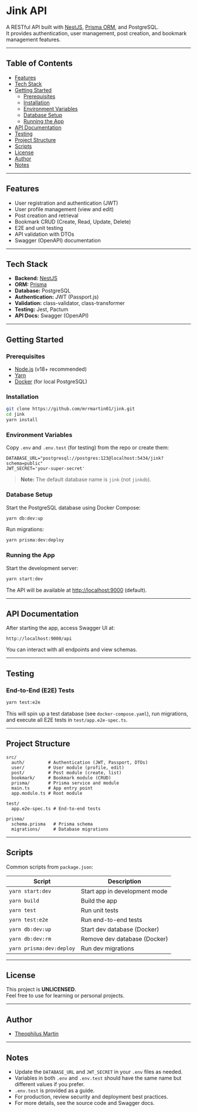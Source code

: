 # Jink API

A RESTful API built with [NestJS](https://nestjs.com/), [Prisma ORM](https://www.prisma.io/), and PostgreSQL.  
It provides authentication, user management, post creation, and bookmark management features.

---

## Table of Contents

- [Features](#features)
- [Tech Stack](#tech-stack)
- [Getting Started](#getting-started)
  - [Prerequisites](#prerequisites)
  - [Installation](#installation)
  - [Environment Variables](#environment-variables)
  - [Database Setup](#database-setup)
  - [Running the App](#running-the-app)
- [API Documentation](#api-documentation)
- [Testing](#testing)
- [Project Structure](#project-structure)
- [Scripts](#scripts)
- [License](#license)
- [Author](#author)
- [Notes](#notes)

---

## Features

- User registration and authentication (JWT)
- User profile management (view and edit)
- Post creation and retrieval
- Bookmark CRUD (Create, Read, Update, Delete)
- E2E and unit testing
- API validation with DTOs
- Swagger (OpenAPI) documentation

---

## Tech Stack

- **Backend:** [NestJS](https://nestjs.com/)
- **ORM:** [Prisma](https://www.prisma.io/)
- **Database:** PostgreSQL
- **Authentication:** JWT (Passport.js)
- **Validation:** class-validator, class-transformer
- **Testing:** Jest, Pactum
- **API Docs:** Swagger (OpenAPI)

---

## Getting Started

### Prerequisites

- [Node.js](https://nodejs.org/) (v18+ recommended)
- [Yarn](https://yarnpkg.com/)
- [Docker](https://www.docker.com/) (for local PostgreSQL)

### Installation

```bash
git clone https://github.com/mrrmartin01/jink.git
cd jink
yarn install
```

### Environment Variables

Copy `.env` and `.env.test` (for testing) from the repo or create them:

```
DATABASE_URL="postgresql://postgres:123@localhost:5434/jink?schema=public"
JWT_SECRET='your-super-secret'
```

> **Note:** The default database name is `jink` (not `jinkdb`).

### Database Setup

Start the PostgreSQL database using Docker Compose:

```sh
yarn db:dev:up
```

Run migrations:

```sh
yarn prisma:dev:deploy
```

### Running the App

Start the development server:

```sh
yarn start:dev
```

The API will be available at [http://localhost:9000](http://localhost:9000) (default).

---

## API Documentation

After starting the app, access Swagger UI at:

```
http://localhost:9000/api
```

You can interact with all endpoints and view schemas.

---

## Testing

### End-to-End (E2E) Tests

```sh
yarn test:e2e
```

This will spin up a test database (see `docker-compose.yaml`), run migrations, and execute all E2E tests in `test/app.e2e-spec.ts`.

---

## Project Structure

```
src/
  auth/         # Authentication (JWT, Passport, DTOs)
  user/         # User module (profile, edit)
  post/         # Post module (create, list)
  bookmark/     # Bookmark module (CRUD)
  prisma/       # Prisma service and module
  main.ts       # App entry point
  app.module.ts # Root module

test/
  app.e2e-spec.ts # End-to-end tests

prisma/
  schema.prisma   # Prisma schema
  migrations/     # Database migrations
```

---

## Scripts

Common scripts from `package.json`:

| Script                   | Description                   |
| ------------------------ | ----------------------------- |
| `yarn start:dev`         | Start app in development mode |
| `yarn build`             | Build the app                 |
| `yarn test`              | Run unit tests                |
| `yarn test:e2e`          | Run end-to-end tests          |
| `yarn db:dev:up`         | Start dev database (Docker)   |
| `yarn db:dev:rm`         | Remove dev database (Docker)  |
| `yarn prisma:dev:deploy` | Run dev migrations            |

---

## License

This project is **UNLICENSED**.  
Feel free to use for learning or personal projects.

---

## Author

- [Theophilus Martin](mailto:theophilusmartin@zohomail.com)

---

## Notes

- Update the `DATABASE_URL` and `JWT_SECRET` in your `.env` files as needed.
- Variables in both `.env` and `.env.test` should have the same name but different values if you prefer.
- `.env.test` is provided as a guide.
- For production, review security and deployment best practices.
- For more details, see the source code and Swagger docs.

